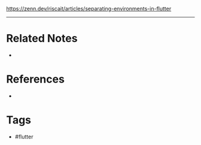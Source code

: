 https://zenn.dev/riscait/articles/separating-environments-in-flutter

---
# Related Notes
- 

# References
- 

# Tags
- #flutter